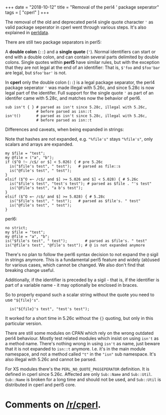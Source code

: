 +++
date = "2018-10-12"
title = "Removal of the perl4 ' package seperator"
tags = [ "cperl" ]
+++

The removal of the old and deprecated perl4 single quote character `'`
as valid package seperator in cperl went through various steps.
It's also explained in [perldata](http://perl11.org/cperl/perldata.html#Identifier-parsing).

There are still two package separators in perl5:

A **double colon** (`::`) and a **single quote** (`'`).  Normal
identifiers can start or end with a double colon, and can contain
several parts delimited by double colons.  Single quotes within **perl5**
have similar rules, but with the exception that they are not legal at
the end of an identifier: That is, `$'foo` and `$foo'bar` are legal,
but `$foo'bar'` is not.

In **cperl** only the double colon (`::`) is a legal package
separator, the perl4 package seperator `'` was made illegal with
5.26c, and since 5.28c is now legal part of the identifer.  Full
support for the single quote `'` as part of an identifer came with
5.28c, and matches now the behavior of perl6.

    sub isn't { } # parsed as isn't since 5.28c, illegal with 5.26c,
                  # before parsed as isn::t
    isn't()       # parsed as isn't since 5.28c, illegal with 5.26c,
                  # before parsed as isn::t

Differences and caveats, when being expanded in strings:

Note that hashes are not expanded, e.g. `"%file's"` stays `"%file's"`,
only scalars and arrays are expanded.

    my $file = "test";
    my @file = ("a", "b");
    if ($^O !~ /c$/ or $] < 5.026) { # pre 5.26c
      is("$file's test", " test");   # parsed as file::s
      is("@file's test", " test");
    }
    elsif ($^O =~ /c$/ and $] >= 5.026 and $] < 5.028) { # 5.26c
      is("$file's test", "test's test"); # parsed as $file . "'s test"
      is("@file's test", "a b's test");
    }
    elsif ($^O =~ /c$/ and $] >= 5.028) { # 5.28c
      is("$file's test", " test");   # parsed as $file's. " test"
      is("@file's test", " test");
    }

perl6:

    no strict;
    my $file = "test";
    my @file = "a", "b";
    is("$file's test", " test");        # parsed as $file's. " test"
    is("@file's test", "@file's test"); # @ is not expanded anymore
    
There's no plan to follow the perl6 syntax decision to not expand the
`@` sigil in strings anymore. This is a fundamental perl5 feature and
widely (ab)used for various cases, which cannot be changed. We also
don't find that breaking change useful.

Additionally, if the identifier is preceded by a sigil -
that is, if the identifier is part of a variable name - it
may optionally be enclosed in braces.

So to properly expand such a scalar string without the quote you
need to use `"${file}'s"`.

      is("${file}'s test", "test's test");

It worked for a short time in 5.26c without the `{}` quoting, but only
in this particular version.

There are still some modules on CPAN which rely on the wrong outdated
perl4 behaviour. Mostly test related modules which insist on using `isn't`
as a method name. There's nothing wrong in using `isn't` as name, just
beware that it is not expanded to `isn::t` anymore. I.e. it's in the 
main module namespace, and not a method called `"t"` in the `"isn"` sub
namespace. It's also illegal with 5.26c and cannot be parsed.

For XS modules there's the `PERL_NO_QUOTE_PKGSEPERATOR` definition.
It is defined in cperl since 5.26c. Affected are only `Sub::Name` and
`Sub::Util`. `Sub::Name` is broken for a long time and should not be used,
and `Sub::Util` is distributed in cperl and perl5 core.

# Comments on [/r/cperl](https://www.reddit.com/r/cperl/comments/9niw89/removal_of_the_perl4_package_seperator/).
